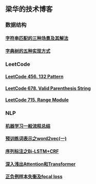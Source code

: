 ## 梁华的技术博客
### 数据结构
#### [字符串匹配的三种场景及其解法](data_structure/1_string_match.md)
#### [字典树的五种实现方式](data_structure/2_trie_tree.md)
### LeetCode
#### [LeetCode 456. 132 Pattern](leetcode/LeetCode_456_132_Pattern.md)
#### [LeetCode 678. Valid Parenthesis String](leetcode/LeetCode_Valid_Parenthesis_String.md)
#### [LeetCode 715. Range Module](leetcode/LeetCode_715_Range_Module.md)
### NLP
#### [机器学习一般流程总结](NLP/3_ml_process.md)
#### [预训练词表示之word2vec(一)](NLP/4_word2vec.md)
#### [序列标注之Bi-LSTM+CRF](NLP/4_tagging_bi_lstm_crf.md)
#### [深入浅出Attention和Transformer](NLP/2_attention_transformer.md)
#### [正负例样本失衡及focal loss](NLP/focal_loss.md)


